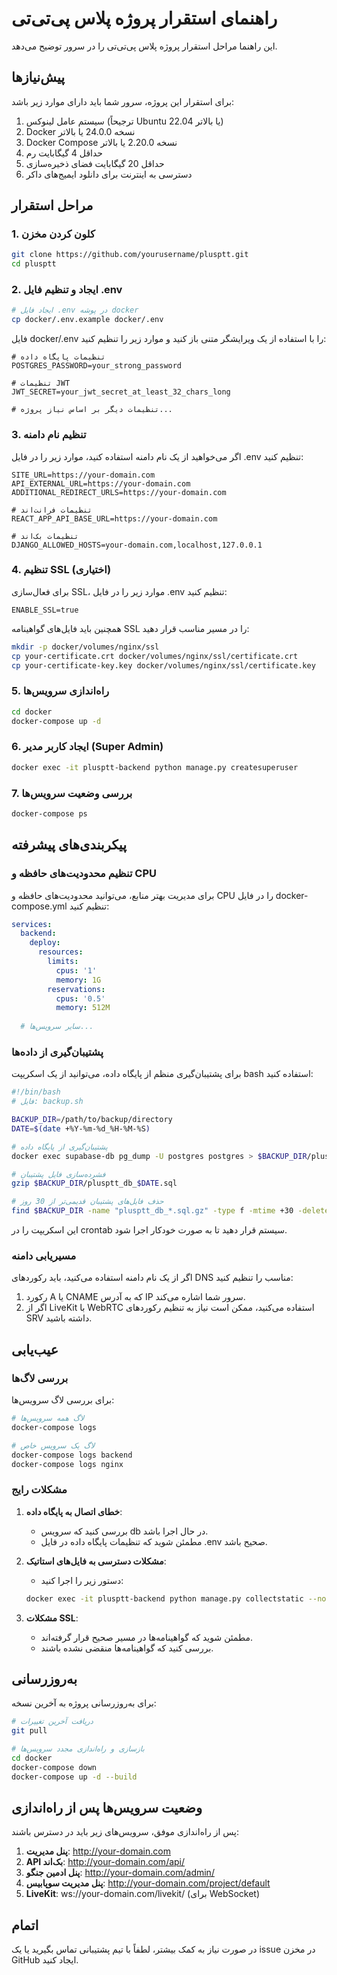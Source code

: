 # راهنمای استقرار پروژه پلاس پی‌تی‌تی

این راهنما مراحل استقرار پروژه پلاس پی‌تی‌تی را در سرور توضیح می‌دهد.

## پیش‌نیازها

برای استقرار این پروژه، سرور شما باید دارای موارد زیر باشد:

1. سیستم عامل لینوکس (ترجیحاً Ubuntu 22.04 یا بالاتر)
2. Docker نسخه 24.0.0 یا بالاتر
3. Docker Compose نسخه 2.20.0 یا بالاتر
4. حداقل 4 گیگابایت رم
5. حداقل 20 گیگابایت فضای ذخیره‌سازی
6. دسترسی به اینترنت برای دانلود ایمیج‌های داکر

## مراحل استقرار

### 1. کلون کردن مخزن

```bash
git clone https://github.com/yourusername/plusptt.git
cd plusptt
```

### 2. ایجاد و تنظیم فایل .env

```bash
# ایجاد فایل .env در پوشه docker
cp docker/.env.example docker/.env
```

فایل docker/.env را با استفاده از یک ویرایشگر متنی باز کنید و موارد زیر را تنظیم کنید:

```
# تنظیمات پایگاه داده
POSTGRES_PASSWORD=your_strong_password

# تنظیمات JWT
JWT_SECRET=your_jwt_secret_at_least_32_chars_long

# تنظیمات دیگر بر اساس نیاز پروژه...
```

### 3. تنظیم نام دامنه

اگر می‌خواهید از یک نام دامنه استفاده کنید، موارد زیر را در فایل .env تنظیم کنید:

```
SITE_URL=https://your-domain.com
API_EXTERNAL_URL=https://your-domain.com
ADDITIONAL_REDIRECT_URLS=https://your-domain.com

# تنظیمات فرانت‌اند
REACT_APP_API_BASE_URL=https://your-domain.com

# تنظیمات بک‌اند
DJANGO_ALLOWED_HOSTS=your-domain.com,localhost,127.0.0.1
```

### 4. تنظیم SSL (اختیاری)

برای فعال‌سازی SSL، موارد زیر را در فایل .env تنظیم کنید:

```
ENABLE_SSL=true
```

همچنین باید فایل‌های گواهینامه SSL را در مسیر مناسب قرار دهید:

```bash
mkdir -p docker/volumes/nginx/ssl
cp your-certificate.crt docker/volumes/nginx/ssl/certificate.crt
cp your-certificate-key.key docker/volumes/nginx/ssl/certificate.key
```

### 5. راه‌اندازی سرویس‌ها

```bash
cd docker
docker-compose up -d
```

### 6. ایجاد کاربر مدیر (Super Admin)

```bash
docker exec -it plusptt-backend python manage.py createsuperuser
```

### 7. بررسی وضعیت سرویس‌ها

```bash
docker-compose ps
```

## پیکربندی‌های پیشرفته

### تنظیم محدودیت‌های حافظه و CPU

برای مدیریت بهتر منابع، می‌توانید محدودیت‌های حافظه و CPU را در فایل docker-compose.yml تنظیم کنید:

```yaml
services:
  backend:
    deploy:
      resources:
        limits:
          cpus: '1'
          memory: 1G
        reservations:
          cpus: '0.5'
          memory: 512M
  
  # سایر سرویس‌ها...
```

### پشتیبان‌گیری از داده‌ها

برای پشتیبان‌گیری منظم از پایگاه داده، می‌توانید از یک اسکریپت bash استفاده کنید:

```bash
#!/bin/bash
# فایل: backup.sh

BACKUP_DIR=/path/to/backup/directory
DATE=$(date +%Y-%m-%d_%H-%M-%S)

# پشتیبان‌گیری از پایگاه داده
docker exec supabase-db pg_dump -U postgres postgres > $BACKUP_DIR/plusptt_db_$DATE.sql

# فشرده‌سازی فایل پشتیبان
gzip $BACKUP_DIR/plusptt_db_$DATE.sql

# حذف فایل‌های پشتیبان قدیمی‌تر از 30 روز
find $BACKUP_DIR -name "plusptt_db_*.sql.gz" -type f -mtime +30 -delete
```

این اسکریپت را در crontab سیستم قرار دهید تا به صورت خودکار اجرا شود.

### مسیریابی دامنه

اگر از یک نام دامنه استفاده می‌کنید، باید رکوردهای DNS مناسب را تنظیم کنید:

1. رکورد A یا CNAME که به آدرس IP سرور شما اشاره می‌کند.
2. اگر از LiveKit با WebRTC استفاده می‌کنید، ممکن است نیاز به تنظیم رکوردهای SRV داشته باشید.

## عیب‌یابی

### بررسی لاگ‌ها

برای بررسی لاگ سرویس‌ها:

```bash
# لاگ همه سرویس‌ها
docker-compose logs

# لاگ یک سرویس خاص
docker-compose logs backend
docker-compose logs nginx
```

### مشکلات رایج

1. **خطای اتصال به پایگاه داده**: 
   - بررسی کنید که سرویس db در حال اجرا باشد.
   - مطمئن شوید که تنظیمات پایگاه داده در فایل .env صحیح باشد.

2. **مشکلات دسترسی به فایل‌های استاتیک**:
   - دستور زیر را اجرا کنید:
   ```bash
   docker exec -it plusptt-backend python manage.py collectstatic --noinput
   ```

3. **مشکلات SSL**:
   - مطمئن شوید که گواهینامه‌ها در مسیر صحیح قرار گرفته‌اند.
   - بررسی کنید که گواهینامه‌ها منقضی نشده باشند.

## به‌روزرسانی

برای به‌روزرسانی پروژه به آخرین نسخه:

```bash
# دریافت آخرین تغییرات
git pull

# بازسازی و راه‌اندازی مجدد سرویس‌ها
cd docker
docker-compose down
docker-compose up -d --build
```

## وضعیت سرویس‌ها پس از راه‌اندازی

پس از راه‌اندازی موفق، سرویس‌های زیر باید در دسترس باشند:

1. **پنل مدیریت**: http://your-domain.com
2. **API بک‌اند**: http://your-domain.com/api/
3. **پنل ادمین جنگو**: http://your-domain.com/admin/
4. **پنل مدیریت سوپابیس**: http://your-domain.com/project/default
5. **LiveKit**: ws://your-domain.com/livekit/ (برای WebSocket)

## اتمام

در صورت نیاز به کمک بیشتر، لطفاً با تیم پشتیبانی تماس بگیرید یا یک issue در مخزن GitHub ایجاد کنید. 